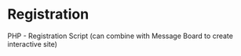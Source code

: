 # Registration
PHP - Registration Script (can combine with Message Board to create interactive site)
